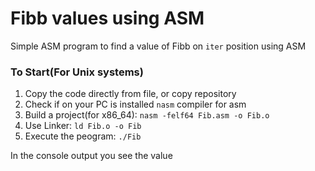 # Fibb values using ASM
Simple ASM program to find a value of Fibb on ```iter``` position using ASM
### To Start(For Unix systems)

1. Copy the code directly from file, or copy repository 
2. Check if on your PC is installed ```nasm``` compiler for asm 
3. Build a project(for x86_64): ```nasm -felf64 Fib.asm -o Fib.o ```
4. Use Linker: ```ld Fib.o -o Fib```
5. Execute the peogram: ```./Fib```
   

In the console output you see the value
